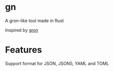 # gn

A gron-like tool made in Rust

Inspired by [gron](https://github.com/TomNomNom/gron)

# Features

Support format for JSON, JSON5, YAML and TOML
